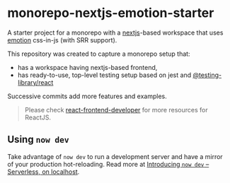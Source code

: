 # monorepo-nextjs-emotion-starter

A starter project for a monorepo with a [nextjs]-based workspace that uses [emotion] css-in-js (with SRR support).

This repository was created to capture a monorepo setup that:

- has a workspace having nextjs-based frontend,
- has ready-to-use, top-level testing setup based on jest and [@testing-library/react]

Successive commits add more features and examples.

> Please check [react-frontend-developer] for more resources for ReactJS.

## Using `now dev`

Take advantage of `now dev` to run a development server and have a mirror of your production hot-reloading. Read more at [Introducing `now dev` – Serverless, on localhost](https://zeit.co/blog/now-dev).

[nextjs]: https://nextjs.org
[emotion]: https://emotion.sh
[@testing-library/react]: https://blog.kentcdodds.com/introducing-the-react-testing-library-e3a274307e65
[react-frontend-developer]: https://react-frontend-developer.now.sh
